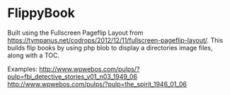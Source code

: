 # FlippyBook
Built using the Fullscreen Pageflip Layout from https://tympanus.net/codrops/2012/12/11/fullscreen-pageflip-layout/. This builds flip books by using php blob to display a directories image files, along with a TOC. 

Examples:
http://www.wpwebos.com/pulps/?pulp=fbi_detective_stories_v01_n03_1949_06 
http://www.wpwebos.com/pulps/?pulp=the_spirit_1946_01_06
